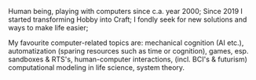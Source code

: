 Human being, playing with computers since c.a. year 2000;
Since 2019 I started transforming Hobby into Craft;
I fondly seek for new solutions and ways to make life easier;

My favourite computer-related topics are: 
    mechanical cognition (AI etc.),
    automatization (sparing resources such as time or cognition),
    games, esp. sandboxes & RTS's,
    human-computer interactions, (incl. BCI's & futurism)
    computational modeling in life science,
    system theory.
